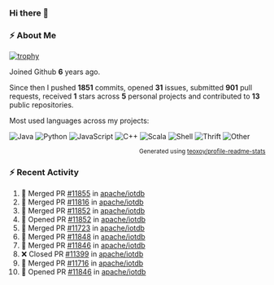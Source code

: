 ### Hi there 👋

### :zap: About Me

[![trophy](https://github-profile-trophy.vercel.app/?username=HTHou&theme=onedark)](https://github.com/ryo-ma/github-profile-trophy)
   
Joined Github **6** years ago.

Since then I pushed **1851** commits, opened **31** issues, submitted **901** pull requests, received **1** stars across **5** personal projects and contributed to **13** public repositories.

Most used languages across my projects:

![Java](https://img.shields.io/static/v1?style=flat-square&label=%E2%A0%80&color=555&labelColor=%23b07219&message=Java%EF%B8%B195.4%25)
![Python](https://img.shields.io/static/v1?style=flat-square&label=%E2%A0%80&color=555&labelColor=%233572A5&message=Python%EF%B8%B11.2%25)
![JavaScript](https://img.shields.io/static/v1?style=flat-square&label=%E2%A0%80&color=555&labelColor=%23f1e05a&message=JavaScript%EF%B8%B10.7%25)
![C++](https://img.shields.io/static/v1?style=flat-square&label=%E2%A0%80&color=555&labelColor=%23f34b7d&message=C%2B%2B%EF%B8%B10.5%25)
![Scala](https://img.shields.io/static/v1?style=flat-square&label=%E2%A0%80&color=555&labelColor=%23c22d40&message=Scala%EF%B8%B10.4%25)
![Shell](https://img.shields.io/static/v1?style=flat-square&label=%E2%A0%80&color=555&labelColor=%2389e051&message=Shell%EF%B8%B10.3%25)
![Thrift](https://img.shields.io/static/v1?style=flat-square&label=%E2%A0%80&color=555&labelColor=%23D12127&message=Thrift%EF%B8%B10.3%25)
![Other](https://img.shields.io/static/v1?style=flat-square&label=%E2%A0%80&color=555&labelColor=%23ededed&message=Other%EF%B8%B10.8%25)

<p align="right"><sub>Generated using <a href="https://github.com/marketplace/actions/profile-readme-stats">teoxoy/profile-readme-stats</a></sub></p>


<!--![](https://github.com/HTHou/HTHou/blob/output/github-contribution-grid-snake.svg)-->

<!--![Haonan Hou's github stats](https://github-readme-stats.vercel.app/api?username=HTHou&count_private=true&show_icons=true&theme=onedark)-->

<!--![Haonan Hou's wakatime stats](https://github-readme-stats.vercel.app/api/wakatime?username=HTHou&layout=compact&theme=onedark)-->

<!--![Top Langs](https://github-readme-stats.vercel.app/api/top-langs/?username=HTHou&theme=onedark&layout=compact)-->

### :zap: Recent Activity
<!--START_SECTION:activity-->
1. 🎉 Merged PR [#11855](https://github.com/apache/iotdb/pull/11855) in [apache/iotdb](https://github.com/apache/iotdb)
2. 🎉 Merged PR [#11816](https://github.com/apache/iotdb/pull/11816) in [apache/iotdb](https://github.com/apache/iotdb)
3. 🎉 Merged PR [#11852](https://github.com/apache/iotdb/pull/11852) in [apache/iotdb](https://github.com/apache/iotdb)
4. 💪 Opened PR [#11852](https://github.com/apache/iotdb/pull/11852) in [apache/iotdb](https://github.com/apache/iotdb)
5. 🎉 Merged PR [#11723](https://github.com/apache/iotdb/pull/11723) in [apache/iotdb](https://github.com/apache/iotdb)
6. 🎉 Merged PR [#11848](https://github.com/apache/iotdb/pull/11848) in [apache/iotdb](https://github.com/apache/iotdb)
7. 🎉 Merged PR [#11846](https://github.com/apache/iotdb/pull/11846) in [apache/iotdb](https://github.com/apache/iotdb)
8. ❌ Closed PR [#11399](https://github.com/apache/iotdb/pull/11399) in [apache/iotdb](https://github.com/apache/iotdb)
9. 🎉 Merged PR [#11716](https://github.com/apache/iotdb/pull/11716) in [apache/iotdb](https://github.com/apache/iotdb)
10. 💪 Opened PR [#11846](https://github.com/apache/iotdb/pull/11846) in [apache/iotdb](https://github.com/apache/iotdb)
<!--END_SECTION:activity-->

<!--
**HTHou/HTHou** is a ✨ _special_ ✨ repository because its `README.md` (this file) appears on your GitHub profile.

Here are some ideas to get you started:

- 🔭 I’m currently working on ...
- 🌱 I’m currently learning ...
- 👯 I’m looking to collaborate on ...
- 🤔 I’m looking for help with ...
- 💬 Ask me about ...
- 📫 How to reach me: ...
- 😄 Pronouns: ...
- ⚡ Fun fact: ...
-->
